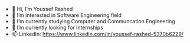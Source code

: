 - 👋 Hi, I’m Youssef Rashed
- 👀 I’m interested in Software Engineering field
- 🌱 I’m currently studying Computer and Communcation Engineering
- 💞️ I’m currently looking for internships
- 📫 LinkedIn: https://www.linkedin.com/in/youssef-rashed-5370b6229/

<!---
youssefrashed1999/youssefrashed1999 is a ✨ special ✨ repository because its `README.md` (this file) appears on your GitHub profile.
You can click the Preview link to take a look at your changes.
--->
